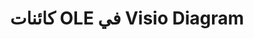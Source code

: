 ﻿---
title: كائنات OLE في Visio Diagram
type: docs
weight: 230
url: /ar/net/ole-objects-in-visio-diagram/
---
